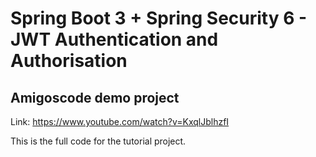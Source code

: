 # Spring Boot 3 + Spring Security 6 - JWT Authentication and Authorisation 

## Amigoscode demo project

Link: https://www.youtube.com/watch?v=KxqlJblhzfI

This is the full code for the tutorial project.

